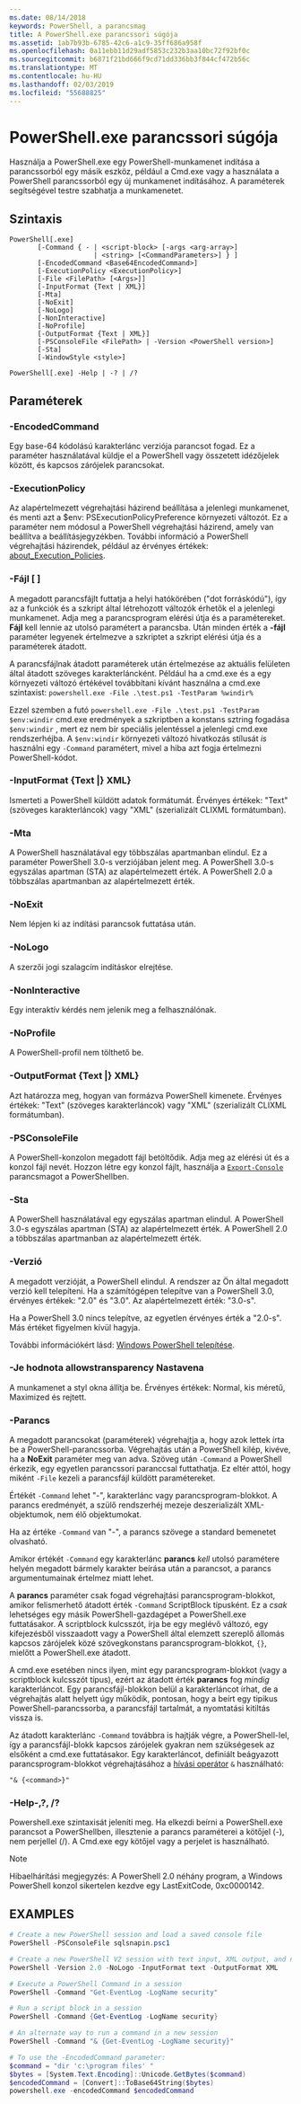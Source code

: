 ```yaml
---
ms.date: 08/14/2018
keywords: PowerShell, a parancsmag
title: A PowerShell.exe parancssori súgója
ms.assetid: 1ab7b93b-6785-42c6-a1c9-35ff686a958f
ms.openlocfilehash: 0a11ebb11d29adf5853c232b3aa10bc72f92bf0c
ms.sourcegitcommit: b6871f21bd666f9cd71dd336bb3f844cf472b56c
ms.translationtype: MT
ms.contentlocale: hu-HU
ms.lasthandoff: 02/03/2019
ms.locfileid: "55688825"
---
```

# <a name="powershellexe-command-line-help"></a>PowerShell.exe parancssori súgója

Használja a PowerShell.exe egy PowerShell-munkamenet indítása a parancssorból egy másik eszköz, például a Cmd.exe vagy a használata a PowerShell parancssorból egy új munkamenet indításához. A paraméterek segítségével testre szabhatja a munkamenetet.

## <a name="syntax"></a>Szintaxis

```syntax
PowerShell[.exe]
       [-Command { - | <script-block> [-args <arg-array>]
                     | <string> [<CommandParameters>] } ]
       [-EncodedCommand <Base64EncodedCommand>]
       [-ExecutionPolicy <ExecutionPolicy>]
       [-File <FilePath> [<Args>]]
       [-InputFormat {Text | XML}]
       [-Mta]
       [-NoExit]
       [-NoLogo]
       [-NonInteractive]
       [-NoProfile]
       [-OutputFormat {Text | XML}]
       [-PSConsoleFile <FilePath> | -Version <PowerShell version>]
       [-Sta]
       [-WindowStyle <style>]

PowerShell[.exe] -Help | -? | /?
```

## <a name="parameters"></a>Paraméterek

### <a name="-encodedcommand-base64encodedcommand"></a>-EncodedCommand <Base64EncodedCommand>

Egy base-64 kódolású karakterlánc verziója parancsot fogad. Ez a paraméter használatával küldje el a PowerShell vagy összetett idézőjelek között, és kapcsos zárójelek parancsokat.

### <a name="-executionpolicy-executionpolicy"></a>-ExecutionPolicy <ExecutionPolicy>

Az alapértelmezett végrehajtási házirend beállítása a jelenlegi munkamenet, és menti azt a $env: PSExecutionPolicyPreference környezeti változót. Ez a paraméter nem módosul a PowerShell végrehajtási házirend, amely van beállítva a beállításjegyzékben. További információ a PowerShell végrehajtási házirendek, például az érvényes értékek: [about_Execution_Policies](/powershell/module/microsoft.powershell.core/about/about_execution_policies).

### <a name="-file-filepath-parameters"></a>-Fájl <FilePath> \[ <Parameters>]

A megadott parancsfájlt futtatja a helyi hatókörében ("dot forráskódú"), így az a funkciók és a szkript által létrehozott változók érhetők el a jelenlegi munkamenet. Adja meg a parancsprogram elérési útja és a paramétereket. **Fájl** kell lennie az utolsó paramétert a parancsba. Után minden érték a **-fájl** paraméter legyenek értelmezve a szkriptet a szkript elérési útja és a paraméterek átadott.

A parancsfájlnak átadott paraméterek után értelmezése az aktuális felületen által átadott szöveges karakterláncként. Például ha a cmd.exe és a egy környezeti változó értékével továbbítani kívánt használna a cmd.exe szintaxist: `powershell.exe -File .\test.ps1 -TestParam %windir%`

Ezzel szemben a futó `powershell.exe -File .\test.ps1 -TestParam $env:windir` cmd.exe eredmények a szkriptben a konstans sztring fogadása `$env:windir` , mert ez nem bír speciális jelentéssel a jelenlegi cmd.exe rendszerhéjba.
A `$env:windir` környezeti változó hivatkozás stílusát _is_ használni egy `-Command` paramétert, mivel a hiba azt fogja értelmezni PowerShell-kódot.

### <a name="-inputformat-text--xml"></a>\-InputFormat {Text |} XML}

Ismerteti a PowerShell küldött adatok formátumát. Érvényes értékek: "Text" (szöveges karakterláncok) vagy "XML" (szerializált CLIXML formátumban).

### <a name="-mta"></a>-Mta

A PowerShell használatával egy többszálas apartmanban elindul. Ez a paraméter PowerShell 3.0-s verziójában jelent meg. A PowerShell 3.0-s egyszálas apartman (STA) az alapértelmezett érték. A PowerShell 2.0 a többszálas apartmanban az alapértelmezett érték.

### <a name="-noexit"></a>-NoExit

Nem lépjen ki az indítási parancsok futtatása után.

### <a name="-nologo"></a>-NoLogo

A szerzői jogi szalagcím indításkor elrejtése.

### <a name="-noninteractive"></a>-NonInteractive

Egy interaktív kérdés nem jelenik meg a felhasználónak.

### <a name="-noprofile"></a>-NoProfile

A PowerShell-profil nem tölthető be.

### <a name="-outputformat-text--xml"></a>-OutputFormat {Text |} XML}

Azt határozza meg, hogyan van formázva PowerShell kimenete. Érvényes értékek: "Text" (szöveges karakterláncok) vagy "XML" (szerializált CLIXML formátumban).

### <a name="-psconsolefile-filepath"></a>-PSConsoleFile <FilePath>

A PowerShell-konzolon megadott fájl betöltődik. Adja meg az elérési út és a konzol fájl nevét. Hozzon létre egy konzol fájlt, használja a [ `Export-Console` ](/powershell/module/Microsoft.PowerShell.Core/Export-Console) parancsmagot a PowerShellben.

### <a name="-sta"></a>-Sta

A PowerShell használatával egy egyszálas apartman elindul. A PowerShell 3.0-s egyszálas apartman (STA) az alapértelmezett érték. A PowerShell 2.0 a többszálas apartmanban az alapértelmezett érték.

### <a name="-version-powershell-version"></a>-Verzió <PowerShell Version>

A megadott verzióját, a PowerShell elindul. A rendszer az Ön által megadott verzió kell telepíteni. Ha a számítógépen telepítve van a PowerShell 3.0, érvényes értékek: "2.0" és "3.0". Az alapértelmezett érték: "3.0-s".

Ha a PowerShell 3.0 nincs telepítve, az egyetlen érvényes érték a "2.0-s". Más értéket figyelmen kívül hagyja.

További információkért lásd: [Windows PowerShell telepítése](../../setup/installing-windows-powershell.md).

### <a name="-windowstyle-window-style"></a>-Je hodnota allowstransparency Nastavena <Window style>

A munkamenet a styl okna állítja be. Érvényes értékek: Normal, kis méretű, Maximized és rejtett.

### <a name="-command"></a>-Parancs

A megadott parancsokat (paraméterek) végrehajtja a, hogy azok lettek írta be a PowerShell-parancssorba.
Végrehajtás után a PowerShell kilép, kivéve, ha a **NoExit** paraméter meg van adva.
Szöveg után `-Command` a PowerShell érkezik, egy egyetlen parancssori paranccsal futtathatja.
Ez eltér attól, hogy miként `-File` kezeli a parancsfájl küldött paramétereket.

Értékét `-Command` lehet "-", karakterlánc vagy parancsprogram-blokkot.
A parancs eredményét, a szülő rendszerhéj mezeje deszerializált XML-objektumok, nem élő objektumokat.

Ha az értéke `-Command` van "-", a parancs szövege a standard bemenetet olvasható.

Amikor értékét `-Command` egy karakterlánc **parancs** _kell_ utolsó paramétere helyén megadott bármely karakter beírása után a parancsot, a parancs argumentumainak értelmez miatt lehet.

A **parancs** paraméter csak fogad végrehajtási parancsprogram-blokkot, amikor felismerhető átadott érték `-Command` ScriptBlock típusként.
Ez a _csak_ lehetséges egy másik PowerShell-gazdagépet a PowerShell.exe futtatásakor.
A scriptblock kulcsszót, írja be egy meglévő változó, egy kifejezésből visszaadott vagy a PowerShell által elemzett szereplő állomás kapcsos zárójelek közé szövegkonstans parancsprogram-blokkot, `{}`, mielőtt a PowerShell.exe átadott.

A cmd.exe esetében nincs ilyen, mint egy parancsprogram-blokkot (vagy a scriptblock kulcsszót típus), ezért az átadott érték **parancs** fog _mindig_ karakterláncot.
Egy parancsfájl-blokkon belül a karakterláncot írhat, de a végrehajtás alatt helyett úgy működik, pontosan, hogy a beírt egy tipikus PowerShell-parancssorba, a parancsfájl tartalmát, a nyomtatási kitiltás vissza is.

Az átadott karakterlánc `-Command` továbbra is hajtják végre, a PowerShell-lel, így a parancsfájl-blokk kapcsos zárójelek gyakran nem szükségesek az elsőként a cmd.exe futtatásakor.
Egy karakterláncot, definiált beágyazott parancsprogram-blokkot végrehajtásához a [hívási operátor](/powershell/module/microsoft.powershell.core/about/about_operators#call-operator-) `&` használható:

```console
"& {<command>}"
```

### <a name="-help---"></a>-Help-,?, /?

Powershell.exe szintaxisát jeleníti meg. Ha elkezdi beírni a PowerShell.exe parancsot a PowerShellben, illesztenie a parancs paraméterei a kötőjel (-), nem perjellel (/). A Cmd.exe egy kötőjel vagy a perjelet is használható.

> [!NOTE]
> Hibaelhárítási megjegyzés: A PowerShell 2.0 néhány program, a Windows PowerShell konzol sikertelen kezdve egy LastExitCode, 0xc0000142.

## <a name="examples"></a>EXAMPLES

```powershell
# Create a new PowerShell session and load a saved console file
PowerShell -PSConsoleFile sqlsnapin.psc1

# Create a new PowerShell V2 session with text input, XML output, and no logo
PowerShell -Version 2.0 -NoLogo -InputFormat text -OutputFormat XML

# Execute a PowerShell Command in a session
PowerShell -Command "Get-EventLog -LogName security"

# Run a script block in a session
PowerShell -Command {Get-EventLog -LogName security}

# An alternate way to run a command in a new session
PowerShell -Command "& {Get-EventLog -LogName security}"

# To use the -EncodedCommand parameter:
$command = "dir 'c:\program files' "
$bytes = [System.Text.Encoding]::Unicode.GetBytes($command)
$encodedCommand = [Convert]::ToBase64String($bytes)
powershell.exe -encodedCommand $encodedCommand
```
